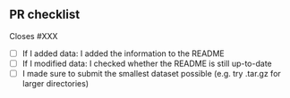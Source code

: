 <!--
# nf-core/test-datasets branch: modules - pull request

Many thanks for contributing to nf-core/test-datasets!

Please fill in the appropriate checklist below (delete whatever is not relevant).
These are the most common things requested on pull requests (PRs).

Remember that PRs adding test-data for modules should be made against the modules branch.
-->

## PR checklist

Closes #XXX <!-- If this PR fixes an issue, please link it here! -->

- [ ] If I added data:  I added the information to the README
- [ ] If I modified data: I checked whether the README is still up-to-date
- [ ] I made sure to submit the smallest dataset possible (e.g. try .tar.gz for larger directories)